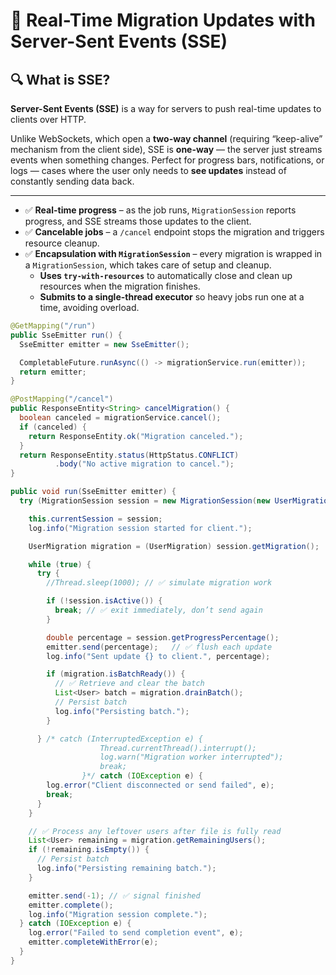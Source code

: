 # 📡 Real-Time Migration Updates with Server-Sent Events (SSE)

## 🔍 What is SSE?

**Server-Sent Events (SSE)**  is a way for servers to push real-time updates to clients over HTTP.

Unlike WebSockets, which open a **two-way channel** (requiring “keep-alive” mechanism from the client side), SSE is **one-way** — the server just streams events when something changes.
Perfect for progress bars, notifications, or logs — cases where the user only needs to **see updates** instead of constantly sending data back.

---

- ✅ **Real-time progress** – as the job runs, `MigrationSession` reports progress, and SSE streams those updates to the client.
- ✅ **Cancelable jobs** – a `/cancel` endpoint stops the migration and triggers resource cleanup.
- ✅ **Encapsulation with `MigrationSession`** – every migration is wrapped in a `MigrationSession`, which takes care of setup and cleanup.
    - **Uses `try-with-resources`** to automatically close and clean up resources when the migration finishes.
    - **Submits to a single-thread executor** so heavy jobs run one at a time, avoiding overload.

```java
@GetMapping("/run")
public SseEmitter run() {
  SseEmitter emitter = new SseEmitter();

  CompletableFuture.runAsync(() -> migrationService.run(emitter));
  return emitter;
}

@PostMapping("/cancel")
public ResponseEntity<String> cancelMigration() {
  boolean canceled = migrationService.cancel();
  if (canceled) {
    return ResponseEntity.ok("Migration canceled.");
  }
  return ResponseEntity.status(HttpStatus.CONFLICT)
          .body("No active migration to cancel.");
}

public void run(SseEmitter emitter) {
  try (MigrationSession session = new MigrationSession(new UserMigration())) {

    this.currentSession = session;
    log.info("Migration session started for client.");

    UserMigration migration = (UserMigration) session.getMigration();

    while (true) {
      try {
        //Thread.sleep(1000); // ✅ simulate migration work

        if (!session.isActive()) {
          break; // ✅ exit immediately, don’t send again
        }

        double percentage = session.getProgressPercentage();
        emitter.send(percentage);   // ✅ flush each update
        log.info("Sent update {} to client.", percentage);

        if (migration.isBatchReady()) {
          // ✅ Retrieve and clear the batch
          List<User> batch = migration.drainBatch();
          // Persist batch
          log.info("Persisting batch.");
        }

      } /* catch (InterruptedException e) {
                    Thread.currentThread().interrupt();
                    log.warn("Migration worker interrupted");
                    break;
                }*/ catch (IOException e) {
        log.error("Client disconnected or send failed", e);
        break;
      }
    }

    // ✅ Process any leftover users after file is fully read
    List<User> remaining = migration.getRemainingUsers();
    if (!remaining.isEmpty()) {
      // Persist batch
      log.info("Persisting remaining batch.");
    }

    emitter.send(-1); // ✅ signal finished
    emitter.complete();
    log.info("Migration session complete.");
  } catch (IOException e) {
    log.error("Failed to send completion event", e);
    emitter.completeWithError(e);
  }
}
```